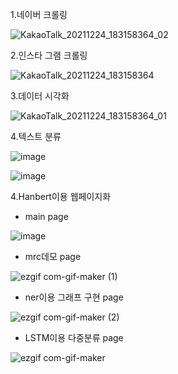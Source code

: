 1.네이버 크롤링


![KakaoTalk_20211224_183158364_02](https://user-images.githubusercontent.com/88877270/147343596-7c446730-b0af-44af-b56a-5d3125e568a7.gif)

2.인스타 그램 크롤링


![KakaoTalk_20211224_183158364](https://user-images.githubusercontent.com/88877270/147423335-d91d7ac8-2c43-469b-879f-2b665370bc09.gif)

3.데이터 시각화


![KakaoTalk_20211224_183158364_01](https://user-images.githubusercontent.com/88877270/147423343-cbd92cef-795e-47dd-8ca0-b7dd5e56cecd.gif)

4.텍스트 분류

![image](https://user-images.githubusercontent.com/88877270/147432444-14ba161e-dd9b-4d14-9a9a-13eb49c0d144.png)


![image](https://user-images.githubusercontent.com/88877270/147432504-5ce2cc27-9898-4d66-9643-5ba5df2f0e78.png)



4.Hanbert이용 웹페이지화
- main page

![image](https://user-images.githubusercontent.com/89976847/148376419-36e6892b-83f6-4b23-aa6d-fd93015df8ef.png)

- mrc데모 page

![ezgif com-gif-maker (1)](https://user-images.githubusercontent.com/89976847/148490818-c0f45e7e-5be3-4ba7-a811-3c0ac381737a.gif)

- ner이용 그래프 구현 page

![ezgif com-gif-maker (2)](https://user-images.githubusercontent.com/89976847/148490824-f88e116a-a4b7-4323-b1fa-6953e5fe9712.gif)

- LSTM이용 다중분류 page

![ezgif com-gif-maker](https://user-images.githubusercontent.com/89976847/148490827-a532f37e-0b2e-4398-a950-868e5aa1f586.gif)


